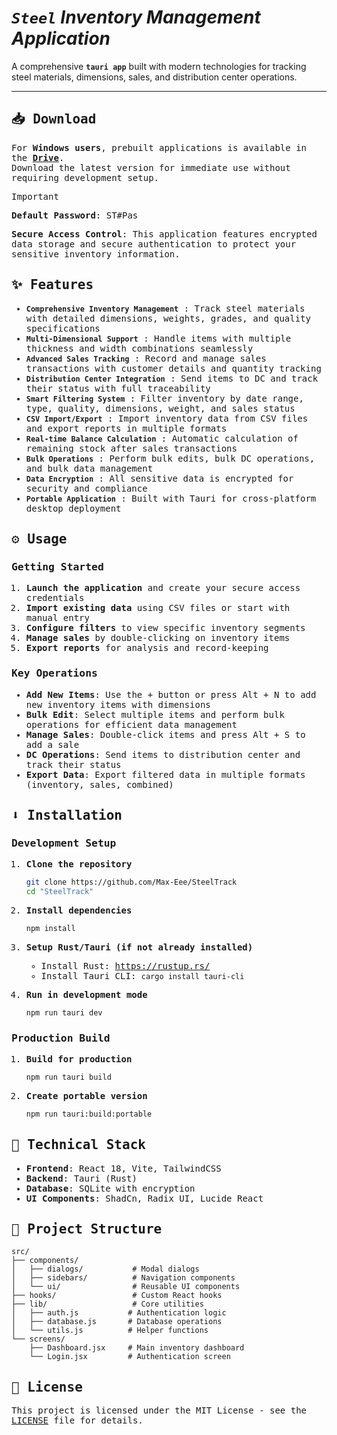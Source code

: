 # <i>**`Steel`** Inventory Management Application</i>

A comprehensive **`tauri app`** built with modern technologies for tracking steel materials, dimensions, sales, and distribution center operations.

---

<samp>

## 📥 Download

For **Windows users**, prebuilt applications is available in the [**Drive**](https://drive.google.com/drive/u/2/folders/1CT8e_kR-C6gZjb1G5birkLrMQOnOcxqK). <br>
Download the latest version for immediate use without requiring development setup.
  
> [!IMPORTANT]
> **Default Password**:  ST#Pas
> 
> **Secure Access Control**: This application features encrypted data storage and secure authentication to protect your sensitive inventory information.

## ✨ Features

- **`Comprehensive Inventory Management`** : Track steel materials with detailed dimensions, weights, grades, and quality specifications
- **`Multi-Dimensional Support`** : Handle items with multiple thickness and width combinations seamlessly
- **`Advanced Sales Tracking`** : Record and manage sales transactions with customer details and quantity tracking
- **`Distribution Center Integration`** : Send items to DC and track their status with full traceability
- **`Smart Filtering System`** : Filter inventory by date range, type, quality, dimensions, weight, and sales status
- **`CSV Import/Export`** : Import inventory data from CSV files and export reports in multiple formats
- **`Real-time Balance Calculation`** : Automatic calculation of remaining stock after sales transactions
- **`Bulk Operations`** : Perform bulk edits, bulk DC operations, and bulk data management
- **`Data Encryption`** : All sensitive data is encrypted for security and compliance
- **`Portable Application`** : Built with Tauri for cross-platform desktop deployment

## ⚙️ Usage

### Getting Started

1. **Launch the application** and create your secure access credentials
2. **Import existing data** using CSV files or start with manual entry
3. **Configure filters** to view specific inventory segments
4. **Manage sales** by double-clicking on inventory items
5. **Export reports** for analysis and record-keeping

### Key Operations

- **Add New Items**: Use the + button or press <kbd>Alt</kbd> + <kbd>N</kbd> to add new inventory items with dimensions
- **Bulk Edit**: Select multiple items and perform bulk operations for efficient data management
- **Manage Sales**: Double-click items and press <kbd>Alt</kbd> + <kbd>S</kbd> to add a sale
- **DC Operations**: Send items to distribution center and track their status
- **Export Data**: Export filtered data in multiple formats (inventory, sales, combined)

## ⬇️ Installation

### Development Setup

1. **Clone the repository**
   ```bash
   git clone https://github.com/Max-Eee/SteelTrack
   cd "SteelTrack"
   ```

2. **Install dependencies**
   ```bash
   npm install
   ```

3. **Setup Rust/Tauri (if not already installed)**
   - Install Rust: https://rustup.rs/
   - Install Tauri CLI: `cargo install tauri-cli`

4. **Run in development mode**
   ```bash
   npm run tauri dev
   ```

### Production Build

1. **Build for production**
   ```bash
   npm run tauri build
   ```

3. **Create portable version**
   ```bash
   npm run tauri:build:portable
   ```

## 🔧 Technical Stack

- **Frontend**: React 18, Vite, TailwindCSS
- **Backend**: Tauri (Rust)
- **Database**: SQLite with encryption
- **UI Components**: ShadCn, Radix UI, Lucide React

## 📁 Project Structure

```
src/
├── components/
│   ├── dialogs/           # Modal dialogs
│   ├── sidebars/          # Navigation components
│   └── ui/                # Reusable UI components
├── hooks/                 # Custom React hooks
├── lib/                   # Core utilities
│   ├── auth.js           # Authentication logic
│   ├── database.js       # Database operations
│   └── utils.js          # Helper functions
└── screens/
    ├── Dashboard.jsx     # Main inventory dashboard
    └── Login.jsx         # Authentication screen
```

## 📄 License

This project is licensed under the MIT License - see the [LICENSE](LICENSE) file for details.

</samp>
